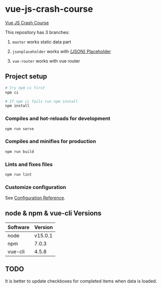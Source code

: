 # vue-js-crash-course

[Vue JS Crash Course](https://www.youtube.com/watch?v=Wy9q22isx3U)

This repository has 3 branches:

1. `master` works static data part

2. `jsonplaceholder` works with [{JSON} Placeholder](https://jsonplaceholder.typicode.com)

3. `vue-router` works with vue router

## Project setup

```bash
# Try npm ci first
npm ci

# If npm ci fails run npm install
npm install
```

### Compiles and hot-reloads for development

```bash
npm run serve
```

### Compiles and minifies for production

```bash
npm run build
```

### Lints and fixes files

```bash
npm run lint
```

### Customize configuration

See [Configuration Reference](https://cli.vuejs.org/config/).

## node & npm & vue-cli Versions

| Software | Version |
|----------|---------|
| node     | v15.0.1 |
| npm      | 7.0.3   |
| vue-cli  | 4.5.8   |

## TODO

It is better to update checkboxes for completed items when data is loaded.
